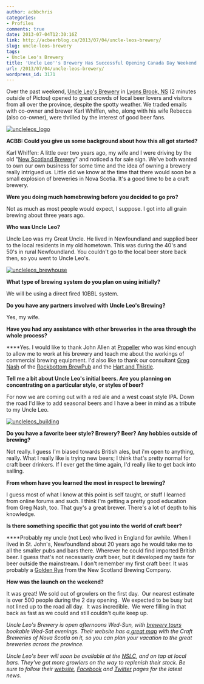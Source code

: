 ```yaml
---
author: acbbchris
categories:
- Profiles
comments: true
date: 2013-07-04T12:30:16Z
link: http://acbeerblog.ca/2013/07/04/uncle-leos-brewery/
slug: uncle-leos-brewery
tags:
- Uncle Leo's Brewery
title: 'Uncle Leo''s Brewery Has Successful Opening Canada Day Weekend '
url: /2013/07/04/uncle-leos-brewery/
wordpress_id: 3171
---
```


Over the past weekend, [Uncle Leo's Brewery](http://uncleleosbrewery.ca/) in [Lyons Brook, NS](http://goo.gl/maps/0Bfgv) (2 minutes outside of Pictou) opened to great crowds of local beer lovers and visitors from all over the province, despite the spotty weather. We traded emails with co-owner and brewer Karl Whiffen, who, along with his wife Rebecca (also co-owner), were thrilled by the interest of good beer fans.

[![uncleleos_logo](http://acbeerblog.ca/wp-content/uploads/2013/07/uncleleos_logo.jpg)](http://acbeerblog.ca/wp-content/uploads/2013/07/uncleleos_logo.jpg)

**ACBB: Could you give us some background about how this all got started?**

Karl Whiffen: A little over two years ago, my wife and I were driving by the old "[New Scotland Brewery](http://beerme.com/brewery.php?6245)" and noticed a for sale sign. We've both wanted to own our own business for some time and the idea of owning a brewery really intrigued us. Little did we know at the time that there would soon be a small explosion of breweries in Nova Scotia. It's a good time to be a craft brewery.

**Were you doing much homebrewing before you decided to go pro?**

Not as much as most people would expect, I suppose. I got into all grain brewing about three years ago.

**Who was Uncle Leo?**

Uncle Leo was my Great Uncle. He lived in Newfoundland and supplied beer to the local residents in my old hometown. This was during the 40's and 50's in rural Newfoundland. You couldn't go to the local beer store back then, so you went to Uncle Leo's.

[![uncleleos_brewhouse](http://acbeerblog.ca/wp-content/uploads/2013/07/uncleleos_brewhouse.jpg?w=627)](http://acbeerblog.ca/wp-content/uploads/2013/07/uncleleos_brewhouse.jpg)

**What type of brewing system do you plan on using initially?**

We will be using a direct fired 10BBL system.

**Do you have any partners involved with Uncle Leo's Brewing?**

Yes, my wife.

**Have you had any assistance with other breweries in the area through the whole process?**

****Yes. I would like to thank John Allen at [Propeller](http://www.drinkpropeller.ca/) who was kind enough to allow me to work at his brewery and teach me about the workings of commercial brewing equipment. I'd also like to thank our consultant [Greg Nash](https://twitter.com/__NASH__) of the [Rockbottom BrewPub](http://rockbottombrewpub.ca/) and the [Hart and Thistle](http://www.hartandthistle.com/).

**Tell me a bit about Uncle Leo's initial beers. Are you planning on concentrating on a particular style, or styles of beer?**

For now we are coming out with a red ale and a west coast style IPA. Down the road I'd like to add seasonal beers and I have a beer in mind as a tribute to my Uncle Leo.

[![uncleleos_building](http://acbeerblog.ca/wp-content/uploads/2013/07/uncleleos_building.jpg?w=627)](http://acbeerblog.ca/wp-content/uploads/2013/07/uncleleos_building.jpg)

**Do you have a favorite beer style? Brewery? Beer? Any hobbies outside of brewing?**

Not really. I guess I'm biased towards British ales, but i'm open to anything, really. What I really like is trying new beers; I think that's pretty normal for craft beer drinkers. If I ever get the time again, I'd really like to get back into sailing.

**From whom have you learned the most in respect to brewing?**

I guess most of what I know at this point is self taught, or stuff I learned from online forums and such. I think I'm getting a pretty good education from Greg Nash, too. That guy's a great brewer. There's a lot of depth to his knowledge.

**Is there something specific that got you into the world of craft beer?**

****Probably my uncle (not Leo) who lived in England for awhile. When I lived in St. John's, Newfoundland about 20 years ago he would take me to all the smaller pubs and bars there. Wherever he could find imported British beer. I guess that's not necessarily craft beer, but it developed my taste for beer outside the mainstream. I don't remember my first craft beer. It was probably a [Golden Rye](http://www.beerpal.com/New-Scotland-Golden-Rye-Ale-Beer/5550/) from the New Scotland Brewing Company.

**How was the launch on the weekend?**

It was great! We sold out of growlers on the first day.  Our nearest estimate is over 500 people during the 2 day opening.  We expected to be busy but not lined up to the road all day.  It was incredible.  We were filling in that back as fast as we could and still couldn't quite keep up.



_Uncle Leo's Brewery is open afternoons Wed-Sun, with [brewery tours](http://uncleleosbrewery.ca/uncle-leos-store/) bookable Wed-Sat evenings. Their website has a[ great map](http://uncleleosbrewery.ca/craft-breweries-of-nova-scotia/) with the Craft Breweries of Nova Scotia on it, so you can plan your vacation to the great breweries across the province._

_Uncle Leo's beer will soon be available at the [NSLC](http://www.mynslc.com/Pages/advancedSearch.aspx?k=uncle%20leo%27s), and on tap at local bars. They've got more growlers on the way to replenish their stock. Be sure to follow their [website](http://www.uncleleosbrewery.ca), [Facebook](https://www.facebook.com/UncleLeosBrewery) and [Twitter](https://twitter.com/UncleLeosBrewer) pages for the latest news._

